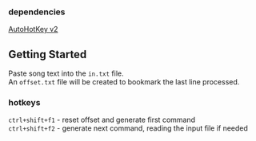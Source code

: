 ### dependencies
[AutoHotKey v2](https://www.autohotkey.com/download/ahk-v2.exe)

## Getting Started
Paste song text into the `in.txt` file.    
An `offset.txt` file will be created to bookmark the last line processed.

### hotkeys
`ctrl+shift+f1` - reset offset and generate first command    
`ctrl+shift+f2` - generate next command, reading the input file if needed
